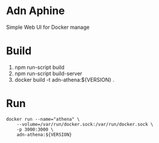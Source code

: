 # Adn Aphine

Simple Web UI for Docker manage

# Build

1. npm run-script build
2. npm run-script build-server
3. docker build -t adn-athena:${VERSION} .

# Run

    docker run --name="athena" \
        --volume=/var/run/docker.sock:/var/run/docker.sock \
        -p 3000:3000 \
        adn-athena:${VERSION}
